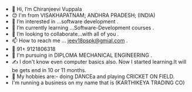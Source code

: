 - 👋 Hi, I’m Chiranjeevi Vuppala
- 😊 I'm from VISAKHAPATNAM; ANDHRA PRADESH; (INDIA)
- 👀 I’m interested in ...software development .
- 🌱 I’m currently learning ...Software-Development courses . 
- 💞️ I’m looking to collaborate...with all of you .
- 📫 How to reach me ... jeev18pspk@gmial.com .
- 📲 91+ 9121806318
- 📖 I'm pursuing in DIPLOMA MECHANICAL ENGINEERING .
- ✍ I don't know even computer basics also. Now I started learning.It will be gets end in 10 or 11 months.
- 🤵 My hobbies are:- doing DANCEa and playing CRICKET ON FIELD.
- I'm running a business on my name that is (KARTHIKEYA TRADING CO) 

<!---
jeev18pspk/jeev18pspk is a ✨ special ✨ repository because its `README.md` (this file) appears on your GitHub profile.
You can click the Preview link to take a look at your changes.
--->
